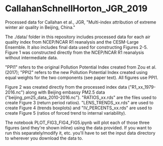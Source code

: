 # CallahanSchnellHorton_JGR_2019
Processed data for Callahan et al., JGR, "Multi-index attribution of extreme winter air quality in Beijing, China."

The ./data/ folder in this repository includes processed data for each air quality index from NCEP/NCAR R1 reanalysis and the CESM-Large Ensemble. It also includes final data used for constructing Figures 2-5. Figure 1 was constructed directly from the NCEP/NCAR R1 reanalysis without intermediate data.

"PPI1" refers to the original Pollution Potential Index created from Zou et al. (2017); "PPI2" refers to the new Pollution Potential Index created using equal weights for the two components (see paper text). All figures use PPI1.

Figure 2 was created directly from the processed index data ("R1_xx_1979-2016.nc") along with Beijing embassy PM2.5 data ("beijing_pm25_data_2010-2016.nc"). "RATIOS_xx.rds" are the files used to create Figure 3 (return period ratios). "LENS_TRENDS_xx.rds" are used to create Figure 4 (trends boxplots) and "IV_PERCENTS_xx.rds" are used to create Figure 5 (ratios of forced trend to internal variability).

The notebook PLOT_FIG3_FIG4_FIG5.ipynb will plot each of those three figures (and they're shown inline) using the data provided. If you want to run this separately/modify it, etc. you'll have to set the input data directory to wherever you download the data to.
